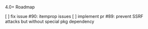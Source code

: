 4.0+ Roadmap

[ ] fix issue #90: itemprop issues
[ ] implement pr #89: prevent SSRF attacks but without special pkg dependency
